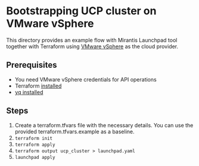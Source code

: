 # Bootstrapping UCP cluster on VMware vSphere

This directory provides an example flow with Mirantis Launchpad tool together with Terraform using [VMware vSphere](https://registry.terraform.io/providers/hashicorp/vsphere/latest/docs) as the cloud provider.


## Prerequisites

* You need VMware vSphere credentials for API operations
* Terraform [installed](https://learn.hashicorp.com/terraform/getting-started/install)
* [yq installed](https://github.com/mikefarah/yq#install)

## Steps

1. Create a terraform.tfvars file with the necessary details. You can use the provided terraform.tfvars.example as a baseline.
2. `terraform init`
3. `terraform apply`
4. `terraform output ucp_cluster > launchpad.yaml `
5. `launchpad apply`

